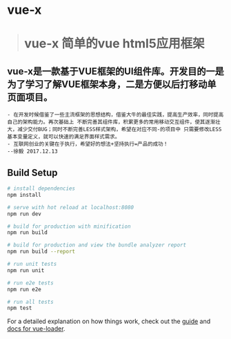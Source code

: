 # vue-x

>  # vue-x 简单的vue html5应用框架

 ## vue-x是一款基于VUE框架的UI组件库。开发目的一是为了学习了解VUE框架本身，二是方便以后打移动单页面项目。


    - 在开发时候借鉴了一些主流框架的思想结构，借鉴大牛的最佳实践，提高生产效率，同时提高自己的架构能力。再次基础上 不断完善其组件库，积累更多的常用移动交互组件，使其逐渐壮大，减少交付BUG；同时不断完善LESS样式架构，希望在对应不同-的项目中 只需要修改LESS基本变量定义，就可以快速的满足界面样式需求。
    - 互联网创业的关键在于执行，希望好的想法+坚持执行=产品的成功！
    --徐毅 2017.12.13

## Build Setup

``` bash
# install dependencies
npm install

# serve with hot reload at localhost:8080
npm run dev

# build for production with minification
npm run build

# build for production and view the bundle analyzer report
npm run build --report

# run unit tests
npm run unit

# run e2e tests
npm run e2e

# run all tests
npm test
```

For a detailed explanation on how things work, check out the [guide](http://vuejs-templates.github.io/webpack/) and [docs for vue-loader](http://vuejs.github.io/vue-loader).

